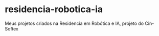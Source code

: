 # residencia-robotica-ia
Meus projetos criados na Residencia em Robótica e IA, projeto do Cin-Softex

